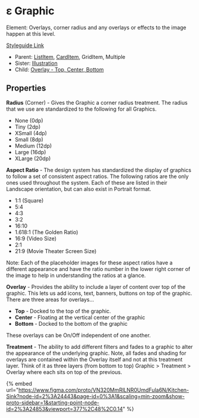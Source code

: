# ε Graphic

Element: Overlays, corner radius and any overlays or effects to the image happen at this level.

[Styleguide Link](https://zpl.io/VxA44QE)

* Parent: [ListItem](../../components/list-view/list-item/), [CardItem](../../components/card-view/card-item.md), GridItem, Multiple
* Sister: [Illustration](illustration.md)
* Child: [Overlay - Top, Center, Bottom](overlay/)

## Properties

**Radius** (Corner) - Gives the Graphic a corner radius treatment. The radius that we use are standardized to the following for all Graphics.

* None (0dp)
* Tiny (2dp)
* XSmall (4dp)
* Small (8dp)
* Medium (12dp)
* Large (16dp)
* XLarge (20dp)

**Aspect Ratio** - The design system has standardized the display of graphics to follow a set of consistent aspect ratios. The following ratios are the only ones used throughout the system. Each of these are listed in their Landscape orientation, but can also exist in Portrait format.

* 1:1 (Square)
* 5:4
* 4:3
* 3:2
* 16:10
* 1.618:1 (The Golden Ratio)
* 16:9 (Video Size)
* 2:1
* 21:9 (Movie Theater Screen Size)

Note: Each of the placeholder images for these aspect ratios have a different appearance and have the ratio number in the lower right corner of the image to help in understanding the ratios at a glance.

**Overlay** - Provides the ability to include a layer of content over top of the graphic. This lets us add icons, text, banners, buttons on top of the graphic. There are three areas for overlays...

* **Top** - Docked to the top of the graphic.
* **Center** - Floating at the vertical center of the graphic
* **Bottom** - Docked to the bottom of the graphic

These overlays can be On/Off independent of one another.

**Treatment** - The ability to add different filters and fades to a graphic to alter the appearance of the underlying graphic. Note, all fades and shading for overlays are contained within the Overlay itself and not at this treatment layer. Think of it as three layers (from bottom to top) Graphic > Treatment > Overlay where each sits on top of the previous.



{% embed url="https://www.figma.com/proto/VN320MmRlLNR0UmdFula6N/Kitchen-Sink?node-id=2%3A24443&page-id=0%3A1&scaling=min-zoom&show-proto-sidebar=1&starting-point-node-id=2%3A24853&viewport=377%2C48%2C0.14" %}
